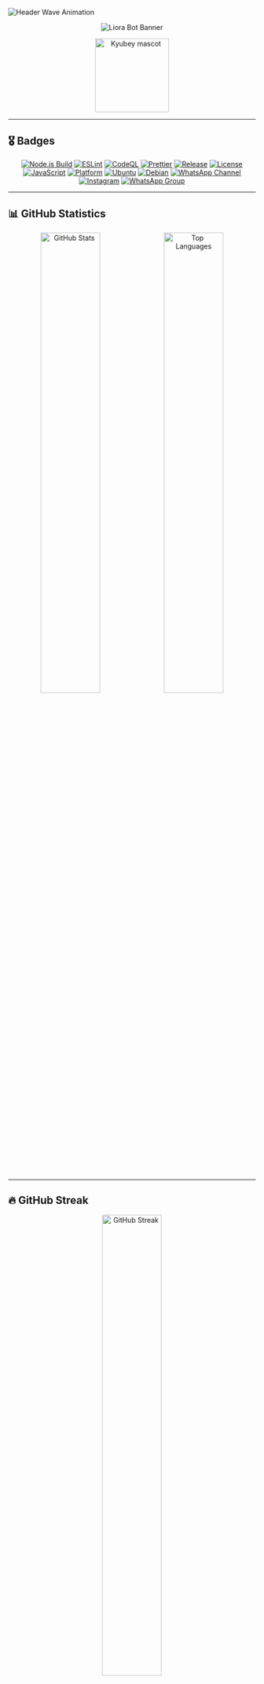 ![Header Wave Animation](https://capsule-render.vercel.app/api?type=waving&color=0:0B3D91,50:1A1F71,100:4B0082&height=250&section=header&text=Liora%20WhatsApp%20Bot&fontSize=55&fontAlignY=35&animation=twinkling&fontColor=ffffff)

<div align="center">

![Liora Bot Banner](https://qu.ax/SUDjH.png)

<img src="https://raw.githubusercontent.com/innng/innng/master/assets/kyubey.gif" width="150" height="150" alt="Kyubey mascot" />

</div>

---

## 🎖️ Badges

<div align="center">

[![Node.js Build](https://img.shields.io/github/actions/workflow/status/naruyaizumi/liora/node.js.yml?label=Node.js&style=for-the-badge&logo=github&logoColor=white&color=0B3D91&labelColor=2F2F2F)](https://github.com/naruyaizumi/liora/actions/workflows/node.js.yml)
[![ESLint](https://img.shields.io/github/actions/workflow/status/naruyaizumi/liora/eslint.yml?label=ESLint&style=for-the-badge&logo=eslint&logoColor=white&color=0B3D91&labelColor=2F2F2F)](https://github.com/naruyaizumi/liora/actions/workflows/eslint.yml)
[![CodeQL](https://img.shields.io/github/actions/workflow/status/naruyaizumi/liora/codeql.yml?label=CodeQL&style=for-the-badge&logo=github&logoColor=white&color=0B3D91&labelColor=2F2F2F)](https://github.com/naruyaizumi/liora/actions/workflows/codeql.yml)
[![Prettier](https://img.shields.io/badge/Prettier-Enabled-0B3D91?style=for-the-badge&logo=prettier&logoColor=white&labelColor=2F2F2F)](https://prettier.io/)
[![Release](https://img.shields.io/github/v/release/naruyaizumi/liora?style=for-the-badge&logo=github&logoColor=white&color=0B3D91&labelColor=2F2F2F)](https://github.com/naruyaizumi/liora/releases)
[![License](https://img.shields.io/badge/License-Apache%202.0-0B3D91?style=for-the-badge&logo=apache&logoColor=white&labelColor=2F2F2F)](https://www.apache.org/licenses/LICENSE-2.0)
[![JavaScript](https://img.shields.io/badge/JavaScript-ESM-0B3D91?style=for-the-badge&logo=javascript&logoColor=black&labelColor=2F2F2F)](https://developer.mozilla.org/en-US/docs/Web/JavaScript)
[![Platform](https://img.shields.io/badge/Platform-Linux%20Only-0B3D91?style=for-the-badge&logo=linux&logoColor=white&labelColor=2F2F2F)](https://github.com/naruyaizumi/liora#requirements)
[![Ubuntu](https://img.shields.io/badge/Ubuntu-24.04%20LTS-0B3D91?style=for-the-badge&logo=ubuntu&logoColor=white&labelColor=2F2F2F)](https://ubuntu.com/download/desktop)
[![Debian](https://img.shields.io/badge/Debian-12-0B3D91?style=for-the-badge&logo=debian&logoColor=white&labelColor=2F2F2F)](https://www.debian.org/releases/bookworm/)
[![WhatsApp Channel](https://img.shields.io/badge/WhatsApp-Changelog-0B3D91?style=for-the-badge&logo=whatsapp&logoColor=white&labelColor=2F2F2F)](https://whatsapp.com/channel/0029Vb5vz4oDjiOfUeW2Mt03)
[![Instagram](https://img.shields.io/badge/Instagram-@naruyaizumi-0B3D91?style=for-the-badge&logo=instagram&logoColor=white&labelColor=2F2F2F)](https://instagram.com/naruyaizumi)
[![WhatsApp Group](https://img.shields.io/badge/WhatsApp-Discussion-0B3D91?style=for-the-badge&logo=whatsapp&logoColor=white&labelColor=2F2F2F)](https://chat.whatsapp.com/FtMSX1EsGHTJeynu8QmjpG)

</div>

---

## 📊 GitHub Statistics

<div align="center">

<img width="49%" src="https://github-readme-stats.vercel.app/api?username=naruyaizumi&show_icons=true&hide_border=true&bg_color=0D1117&title_color=0B3D91&text_color=FFE4E1&icon_color=FFB6C1" alt="GitHub Stats" />
<img width="49%" src="https://github-readme-stats.vercel.app/api/top-langs/?username=naruyaizumi&layout=compact&hide_border=true&bg_color=0D1117&title_color=0B3D91&text_color=FFE4E1&icon_color=FFB6C1" alt="Top Languages" />

</div>

---

## 🔥 GitHub Streak

<div align="center">

<img width="49%" src="https://streak-stats.demolab.com?user=naruyaizumi&hide_border=true&background=0D1117&ring=0B3D91&fire=FFB6C1&currStreakNum=FFFFFF&sideNums=FFFFFF&currStreakLabel=0B3D91&sideLabels=0B3D91&dates=FFE4E1" alt="GitHub Streak" />

</div>

---

## 🏆 GitHub Trophies

<div align="center">

<img src="https://github-profile-trophy.vercel.app/?username=naruyaizumi&theme=juicyfresh&no-frame=true&margin-w=10&column=7" alt="GitHub Trophies" />

</div>

---

## 📈 Activity Graph

<div align="center">

<img src="https://github-readme-activity-graph.vercel.app/graph?username=naruyaizumi&bg_color=0D1117&hide_border=true&color=0B3D91&line=FFB6C1&point=FFD1DC&area=FFE4E1" alt="Activity Graph" />

</div>

---

## 🛡️ Security & Bug Reports

<div align="center">

[![Security Policy](https://img.shields.io/badge/Security-Policy-0B3D91?style=for-the-badge&logo=github&logoColor=white&labelColor=2F2F2F)](https://github.com/naruyaizumi/liora/blob/main/SECURITY.md)
[![Contribution Guide](https://img.shields.io/badge/Contribution-Guide-0B3D91?style=for-the-badge&logo=github&logoColor=white&labelColor=2F2F2F)](https://github.com/naruyaizumi/liora/blob/main/CONTRIBUTING.md)
[![Open Issue](https://img.shields.io/badge/Open-Issue-0B3D91?style=for-the-badge&logo=github&logoColor=white&labelColor=2F2F2F)](../../issues/new/choose)

</div>

We take security, stability, and contributor comfort very seriously. If you discover a vulnerability or bug, please report it responsibly.

### 🔒 Security Issues

For security vulnerabilities, follow our [Security Policy](https://github.com/naruyaizumi/liora/blob/main/SECURITY.md) to report issues privately.

### 🤝 Contributing

For contributions, refer to our [Contribution Guide](https://github.com/naruyaizumi/liora/blob/main/CONTRIBUTING.md) before submitting.

---

## 🚀 Pull Requests

<div align="center">

[![PR Template ID](https://img.shields.io/badge/PR_Template-Indonesian-0B3D91?style=for-the-badge&logo=github&logoColor=white&labelColor=2F2F2F)](https://github.com/naruyaizumi/liora/blob/main/.github/PULL_REQUEST_TEMPLATE/pull-request-id.md)
[![PR Template EN](https://img.shields.io/badge/PR_Template-English-0B3D91?style=for-the-badge&logo=github&logoColor=white&labelColor=2F2F2F)](https://github.com/naruyaizumi/liora/blob/main/.github/PULL_REQUEST_TEMPLATE/pull-request-us.md)

</div>

We welcome all contributions — whether you're fixing bugs, adding features, or improving documentation.

📎 [View Contribution Guide](https://github.com/naruyaizumi/liora/blob/main/CONTRIBUTING.md)

---

## 🐛 Bug Reports

<div align="center">

[![Bug Report ID](https://img.shields.io/badge/Bug_Report-Indonesian-0B3D91?style=for-the-badge&logo=github&logoColor=white&labelColor=2F2F2F)](https://github.com/naruyaizumi/liora/issues/new?assignees=&labels=bug&projects=&template=bug-report-id.md&title=%5BBUG%5D)
[![Bug Report EN](https://img.shields.io/badge/Bug_Report-English-0B3D91?style=for-the-badge&logo=github&logoColor=white&labelColor=2F2F2F)](https://github.com/naruyaizumi/liora/issues/new?assignees=&labels=bug&projects=&template=bug-report-us.md&title=%5BBUG%5D)

</div>

---

> [!CAUTION]
> **Do not publicly disclose vulnerabilities or critical internal bugs.**
>
> Report security issues responsibly through official channels to preserve the integrity, stability, and trust of the Liora ecosystem.

> [!TIP]
> **Installation Methods**
>
> Deploy Liora using your preferred environment:
>
> - [Pterodactyl Installation Guide](https://github.com/naruyaizumi/liora/blob/main/.github/INSTALLATION/PTERODACTYL.md)
> - [PM2 Installation Guide](https://github.com/naruyaizumi/liora/blob/main/.github/INSTALLATION/PM2.md)
>
> **System Requirements:**
>
> - Node.js v22.0.0 or higher
> - System build tools (gcc, make, python3)
> - 2GB RAM minimum (4GB recommended)
> - Linux Ubuntu 24.04 LTS or Debian 12

> [!WARNING]
> **License Compliance Notice**
>
> Unauthorized modification, credit removal, or commercial distribution violates the Apache 2.0 License.
>
> **Required Actions:**
>
> - Keep all credits intact
> - Include original license and copyright notices
> - Document all modifications
>
> **Prohibited Actions:**
>
> - Removing or altering attribution
> - Unauthorized commercial redistribution
> - Claiming this work as your own

> [!IMPORTANT]
> **Optional Enhancements: `audio-decode` and `link-preview-js`**
>
> These packages are **optional peer dependencies**:
>
> - **`audio-decode`**: Enables waveform rendering for voice notes. Audio works without it—only visualization is disabled.
> - **`link-preview-js`**: Generates rich URL previews. Links work without it—just without metadata cards.
>
> This modular approach keeps Liora lightweight.

---

## 🍧 Liora – Advanced WhatsApp Bot Framework

<div align="center">

<img src="https://readme-typing-svg.herokuapp.com?size=28&duration=3500&color=0B3D91&center=true&vCenter=true&width=600&lines=🌸+Liora+–+Advanced+WhatsApp+Bot" alt="Liora Bot" />

</div>

**Liora** is an enterprise-grade WhatsApp automation framework for developers who demand precision, modularity, and runtime-level control.

**Not beginner-friendly. Not plug-and-play. Unapologetically low-level.**

Built for developers who understand event loops, buffer management, and asynchronous architectures.

---

## 🧱 Core Capabilities

- **🛠️ Native Performance** — C++ bindings for media processing
- **🧩 Modular Architecture** — Hot-reloadable handlers
- **📈 Zero Overhead** — Pure buffer-based memory flow
- **🧠 Developer-Centric** — Runtime control
- **🔄 Hot Reload** — Update modules without restart
- **🗃️ State Management** — SQLite-backed atomic operations

---

## 📐 Technical Highlights

- **🔓 Fully Open Source** — No obfuscation
- **📦 Pure ESM** — Async-first architecture
- **🟢 Node.js v22+** — Latest V8 optimizations
- **💾 SQLite-Backed** — Atomic transactions
- **🧬 Extensible** — Isolated, composable modules
- **🔌 Plugin System** — Dynamic loading
- **⚡ Baileys Integration** — Stable multi-device support

---

## 💝 Acknowledgements

This project is more than just code — it's a living ecosystem shaped by thoughtful architecture, collaborative development, and community-driven values.
We recognize everyone who contributes to Liora’s growth, stability, and philosophy.

---

### 👥 Project Team

The people behind Liora — from architectural vision to hands-on development — are the foundation of its success.

[![Owner](https://img.shields.io/badge/Owner-Naruya%20Izumi-0B3D91?style=for-the-badge&logo=github&logoColor=white&labelColor=2F2F2F)](https://linkbio.co/naruyaizumi)
Naruya Izumi is the technical architect and ecosystem builder of Liora. They define modular standards, mentor contributors, and shape the community through scalable documentation, onboarding tools, and resilient automation.

[![Developer](https://img.shields.io/badge/Developer-SXZnightmar-0B3D91?style=for-the-badge&logo=whatsapp&logoColor=white&labelColor=2F2F2F)](https://wa.me/6281398961382)
SXZnightmar contributes to backend logic, feature implementation, and performance optimization. Their work strengthens Liora’s reliability and responsiveness.

---

### 📚 Core Libraries

These libraries power Liora’s core functionality and enable seamless interaction with WhatsApp.

[![Baileys](https://img.shields.io/badge/Baileys-WhiskeySockets-0B3D91?style=for-the-badge&logo=npm&logoColor=white&labelColor=2F2F2F)](https://www.npmjs.com/package/baileys)
Baileys is the WhatsApp Web API wrapper used by Liora to handle messaging, media, and session management. Maintained by WhiskeySockets, it’s the backbone of Liora’s communication layer.

---

### 🌐 API Providers

External APIs that enrich Liora’s features with dynamic content, media processing, and utility endpoints.

[![NekoLabs API](https://img.shields.io/badge/NekoLabs_API-0B3D91?style=for-the-badge&logo=swagger&logoColor=white&labelColor=2F2F2F)](https://api.nekolabs.my.id)
NekoLabs provides a wide range of endpoints for anime data, image generation, and other creative utilities. It enhances Liora’s expressiveness and user engagement.

---

### 🤖 AI Assistance

Intelligent tools that support development, documentation, and creative ideation across the Liora ecosystem.

[![ChatGPT](https://img.shields.io/badge/ChatGPT-0B3D91?style=for-the-badge&logo=openai&logoColor=white&labelColor=2F2F2F)](https://chat.openai.com)  
Used for drafting documentation, refining onboarding flows, and generating scalable templates.

![Copilot](https://img.shields.io/badge/Copilot-0B3D91?style=for-the-badge&logo=github&logoColor=white&labelColor=2F2F2F)  
Supports code suggestions, modular refactoring, and contributor onboarding.

![Gemini](https://img.shields.io/badge/Gemini-0B3D91?style=for-the-badge&logo=google&logoColor=white&labelColor=2F2F2F)  
Assists with multilingual documentation and semantic search tasks.

![Claude](https://img.shields.io/badge/Claude-0B3D91?style=for-the-badge&logo=anthropic&logoColor=white&labelColor=2F2F2F)  
Used for ethical policy drafting, contributor guidelines, and inclusive language review.

---

### 💖 Personal Thanks

- **🙏 God Almighty** — for blessings, clarity, and purpose  
- **👨‍👩‍👧‍👦 Family** — for unconditional support and encouragement  
- **🌟 Community** — for feedback, inspiration, and shared learning  
- **🤝 Contributors** — for every improvement, idea, and act of collaboration

Liora is built not just with code, but with care, clarity, and community. Thank you for being part of it.

---

## 📜 License

[![Apache 2.0](https://img.shields.io/badge/License-Apache%202.0-0B3D91?style=for-the-badge&logo=apache&logoColor=white&labelColor=2F2F2F)](https://opensource.org/licenses/Apache-2.0)

This project is licensed under the [Apache License 2.0](https://www.apache.org/licenses/LICENSE-2.0).  
For full legal terms, see the [LICENSE](LICENSE) file in the repository.

---

### 🔍 Summary of Terms

The Apache 2.0 license is a permissive open-source license that allows broad usage, with a few important conditions:

- ✅ **Commercial Use Allowed**
  You may use this project in commercial applications, products, or services.

- ✅ **Modification & Distribution Permitted**
  You can fork, modify, and redistribute the code freely.

- ⚠️ **Trademark Use Prohibited**
  You may not use the project name or branding in a way that implies endorsement or affiliation.

- ⚠️ **No Warranty or Liability**
  The project is provided "as is" without warranties. The maintainers are not liable for any damages.

- 📝 **License Notice Required**
  You must include a copy of the Apache 2.0 license and retain notices in any redistributed version.

- 📝 **Documented Changes Required**
  If you modify the code, you must clearly document those changes.

By using or contributing to this project, you agree to abide by these terms.
We encourage responsible use and transparent collaboration.

---

## 💖 Support the Project

<div align="center">

[![Ko-fi](https://storage.ko-fi.com/cdn/kofi3.png?v=3)](https://ko-fi.com/naruyaizumi)
&nbsp;
[![Trakteer](https://trakteer.id/images/mix/navbar-logo-lite.png)](https://trakteer.id/naruyaizumi)
&nbsp;
[![Saweria](https://user-images.githubusercontent.com/26188697/180601310-e82c63e4-412b-4c36-b7b5-7ba713c80380.png)](https://saweria.co/naruyaizumi)

<br><br>

<img src="https://readme-typing-svg.demolab.com?font=Fira+Code&weight=600&size=18&duration=3000&pause=1000&color=0B3D91&center=true&vCenter=true&width=400&lines=Your+support+keeps+this+project+alive!;Thank+you+for+helping+us+grow" alt="Thank you" />

</div>

Your support helps sustain the development of Liora — not just as a bot, but as a community-driven ecosystem.  
Every contribution, no matter how small, fuels our mission to build tools that are modular, ethical, and empowering.

---

### 🌟 Why Support?

- 🚀 **Accelerate Feature Development**  
  Help us ship new capabilities faster, from automation to contributor tooling.

- 🐛 **Enable Faster Bug Fixes**  
  Support time and resources to investigate, test, and resolve issues more efficiently.

- 📚 **Improve Documentation & Onboarding**  
  Fund better guides, multilingual support, and contributor-friendly templates.

- 🌍 **Keep It Free & Open Source**  
  Ensure Liora remains accessible to everyone, without paywalls or restrictions.

If Liora has helped you, inspired you, or made your work easier — consider giving back.  
Your support means the world to us 💙

---

## 🌸 Thank You!

**Need help? Check our resources:**

- 📖 [Changelog Channel](https://whatsapp.com/channel/0029Vb5vz4oDjiOfUeW2Mt03)
- 💬 [Community Group](https://chat.whatsapp.com/FtMSX1EsGHTJeynu8QmjpG)
- 🐛 [Bug Reports](https://github.com/naruyaizumi/liora/issues/new/choose)

> Written with **coding enthusiasm** and **open-source spirit**. Remember to take breaks! 🍓✨

---

<div align="center">

<img src="https://readme-typing-svg.demolab.com?font=Fira+Code&size=16&duration=3000&pause=1000&color=0B3D91&center=true&vCenter=true&width=600&lines=Made+with+%E2%9D%A4%EF%B8%8F+and+lots+of+%E2%98%95;Happy+Coding!+%F0%9F%8C%B8" alt="Footer" />

</div>

![Footer](https://capsule-render.vercel.app/api?type=waving&color=0:0B3D91,50:1A1F71,100:4B0082&height=150&section=footer)